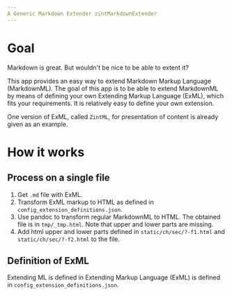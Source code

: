 ```yaml
---
A Generic Markdown Extender zintMarkdownExtender
---
```


# Goal
Markdown is great.
But wouldn't be nice to be able to extent it?

This app provides an easy way to extend Markdown Markup Language (MarkdownML).
The goal of this app is to be able to extend MarkdownML 
by means of defining your own Extending Markup Language (ExML),
which fits your requirements.
It is relatively easy to define your own extension.

One version of ExML, called `ZintML`, for presentation of content is already given 
as an example.






# How it works

## Process on a single file
1. Get `.md` file with ExML.
1. Transform ExML markup to HTML as defined in `config_extension_definitions.json`.
1. Use pandoc to transform regular MarkdownML to HTML. 
The obtained file is in `tmp/_tmp.html`.
Note that upper and lower parts are missing.
1. Add html upper and lower parts defined in 
`static/ch/sec/?-f1.html`  and 
`static/ch/sec/?-f2.html` to the file.

## Definition of ExML

Extending ML is defined in 
Extending Markup Language (ExML) is defined in `config_extension_definitions.json`.
 
